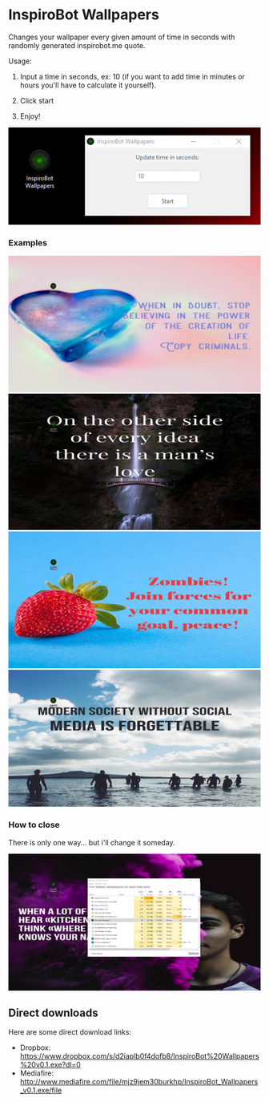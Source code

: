 # InspiroBot Wallpapers
Changes your wallpaper every given amount of time in seconds with randomly generated inspirobot.me quote.

Usage:

1. Input a time in seconds, ex: 10 (if you want to add time in minutes or hours you'll have to calculate it yourself).

2. Click start

3. Enjoy!

![Screenshot](screenshots/1.png)

### Examples
![Screenshot](screenshots/ex1.png)
![Screenshot](screenshots/ex2.png)
![Screenshot](screenshots/ex3.png)
![Screenshot](screenshots/ex4.png)

### How to close
There is only one way... but i'll change it someday.

![Screenshot](screenshots/close.png)

## Direct downloads

Here are some direct download links:
* Dropbox: https://www.dropbox.com/s/d2iaplb0f4dofb8/InspiroBot%20Wallpapers%20v0.1.exe?dl=0
* Mediafire: http://www.mediafire.com/file/mjz9jem30burkhp/InspiroBot_Wallpapers_v0.1.exe/file
